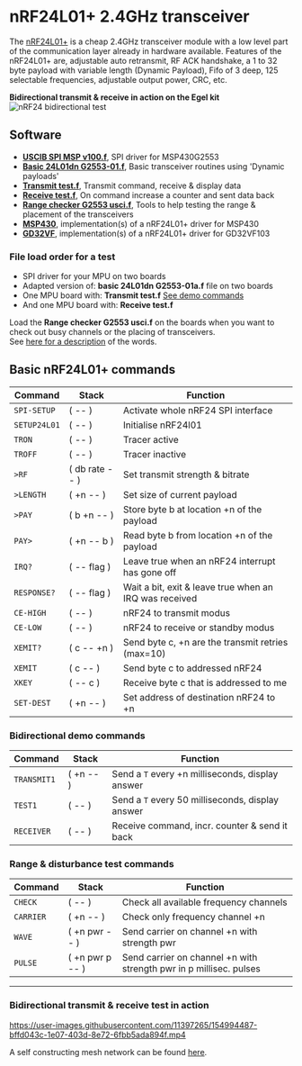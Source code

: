 # nRF24L01+ 2.4GHz transceiver

The [nRF24L01+](https://www.sparkfun.com/datasheets/Components/SMD/nRF24L01Pluss_Preliminary_Product_Specification_v1_0.pdf) is a cheap 2.4GHz transceiver module with a low level
part of the communication layer already in hardware available.
Features of the nRF24L01+ are, adjustable auto retransmit, RF ACK handshake, a 1 to 32 byte payload 
with variable length (Dynamic Payload), Fifo of 3 deep, 125 selectable frequencies, 
adjustable output power, CRC, etc.   

**Bidirectional transmit & receive in action on the Egel kit**
![nRF24 bidirectional test](https://user-images.githubusercontent.com/11397265/154851672-ad18f3f9-d11a-442c-b3bd-ba4cf5b9e943.jpg)


## Software

- [**USCIB SPI MSP v100.f**](https://github.com/project-forth-works/project-forth-works/blob/main/Communication-Protocols/SPI/MSP430/noForth/USCIB%20SPI%20MSP%20v100.f), SPI driver for MSP430G2553  
- [**Basic 24L01dn G2553-01.f**](basic%2024L01dn%20G2553-01.f), Basic transceiver routines using 'Dynamic payloads'  
- [**Transmit test.f**](Transmit%20test.f ), Transmit command, receive & display data  
- [**Receive test.f**](Receive%20test.f), On command increase a counter and sent data back  
- [**Range checker G2553 usci.f**](Range%20checker%20G2553%20usci.f), Tools to help testing the range & placement of the transceivers  
- [**MSP430**](MSP430), implementation(s) of a nRF24L01+ driver for MSP430  
- [**GD32VF**](GD32VF), implementation(s) of a nRF24L01+ driver for GD32VF103  


### File load order for a test
- SPI driver for your MPU on two boards
- Adapted version of: **basic 24L01dn G2553-01a.f** file on two boards
- One MPU board with: **Transmit test.f** [See demo commands](#bidirectional-demo)
- And one MPU board with: **Receive test.f**

Load the **Range checker G2553 usci.f** on the boards when you want to check out
busy channels or the placing of transceivers.  
See [here for a description](#range&disturbance-test) of the words.  


## Basic nRF24L01+ commands

|    Command     |      Stack      |           Function          |  
| ---------------| --------------- | --------------------------- |  
| `SPI-SETUP`    | ( -- )          | Activate whole nRF24 SPI interface |  
| `SETUP24L01`   | ( -- )          | Initialise nRF24l01 |  
| `TRON`         | ( -- )          | Tracer active |
| `TROFF`        | ( -- )          | Tracer inactive |
| `>RF`          | ( db rate -- )  | Set transmit strength & bitrate |  
| `>LENGTH`      | ( +n -- )       | Set size of current payload |  
| `>PAY`         | ( b +n -- )     | Store byte b at location +n of the payload |  
| `PAY>`         | ( +n -- b )     | Read byte b from location +n of the payload |  
| `IRQ?`         | ( -- flag )     | Leave true when an nRF24 interrupt has gone off |  
| `RESPONSE?`    | ( -- flag )     | Wait a bit, exit & leave true when an IRQ was received |  
| `CE-HIGH`      | ( -- )          | nRF24 to transmit modus |  
| `CE-LOW`       | ( -- )          | nRF24 to receive or standby modus |  
| `XEMIT?`       | ( c -- +n )     | Send byte c, +n are the transmit retries (max=10) |  
| `XEMIT`        | ( c -- )        | Send byte c to addressed nRF24 |  
| `XKEY`         | ( -- c )        | Receive byte c that is addressed to me |  
| `SET-DEST`     | ( +n -- )       | Set address of destination nRF24 to +n |  


<a name="bidirectional-demo"></a>
### Bidirectional demo commands

|    Command    |      Stack      |           Function          |  
| --------------| --------------- | --------------------------- |  
| `TRANSMIT1`    | ( +n -- )       | Send a `T` every +n milliseconds, display answer |  
| `TEST1`        | ( -- )          | Send a `T` every 50 milliseconds, display answer |  
| `RECEIVER`     | ( -- )          | Receive command, incr. counter & send it back |  

<a name="range&disturbance-test"></a>
 ### Range & disturbance test commands

|    Command     |       Stack      |           Function          |  
| ---------------| ---------------- | --------------------------- |  
| `CHECK`        | ( -- )           | Check all available frequency channels |  
| `CARRIER`      | ( +n -- )        | Check only frequency channel +n |  
| `WAVE`         | ( +n pwr -- )    | Send carrier on channel +n with strength pwr |  
| `PULSE`        | ( +n pwr p -- )  | Send carrier on channel +n with strength pwr in p millisec. pulses |  

   ***
   
### Bidirectional transmit & receive test in action

https://user-images.githubusercontent.com/11397265/154994487-bffd043c-1e07-403d-8e72-6fbb5ada894f.mp4  

A self constructing mesh network can be found [here](../Mesh-network).
